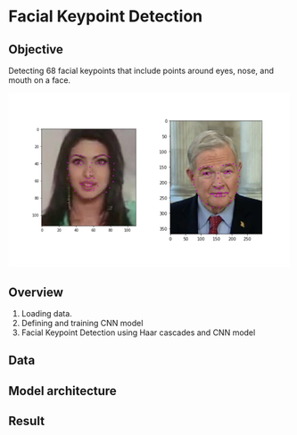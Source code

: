 # Facial Keypoint Detection
[image1]: ./img/key_pts_example.png "Facial Keypoint Detection"

## Objective
Detecting 68 facial keypoints that include points around eyes, nose, and mouth on a face. 

![Facial Keypoint Detection][image1]


## Overview

1. Loading data.
2. Defining and training CNN model
3. Facial Keypoint Detection using Haar cascades and CNN model


## Data

## Model architecture

## Result
